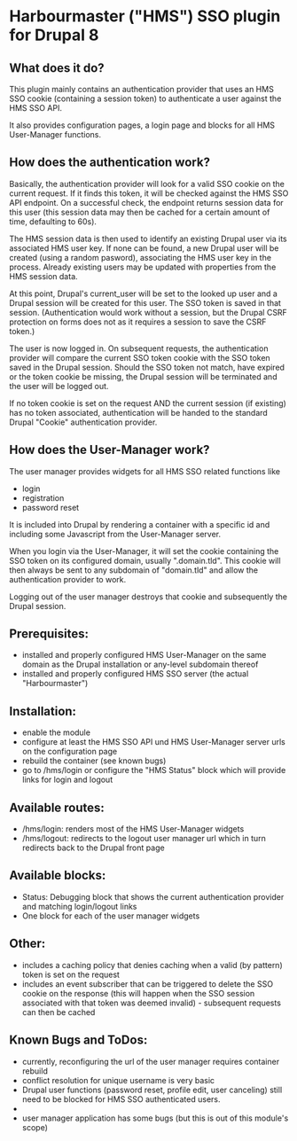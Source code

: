 Harbourmaster ("HMS") SSO plugin for Drupal 8
=============================================

What does it do?
----------------

This plugin mainly contains an authentication provider that uses an
HMS SSO cookie (containing a session token) to authenticate a user
against the HMS SSO API.

It also provides configuration pages, a login page and blocks for all 
HMS User-Manager functions.

How does the authentication work?
---------------------------------
Basically, the authentication provider will look for a valid SSO cookie
on the current request. If it finds this token, it will be checked
against the HMS SSO API endpoint. On a successful check, the endpoint
returns session data for this user (this session data may then be cached
for a certain amount of time, defaulting to 60s).

The HMS session data is then used to identify an existing Drupal user
via its associated HMS user key. If none can be found, a new Drupal user
will be created (using a random pasword), associating the HMS user key
in the process. Already existing users may be updated with properties
from the HMS session data.

At this point, Drupal's current_user will be set to the looked up user
and a Drupal session will be created for this user. The SSO token is
saved in that session.
(Authentication would work without a session, but the Drupal CSRF
protection on forms does not as it requires a session to save
the CSRF token.)

The user is now logged in. On subsequent requests, the authentication
provider will compare the current SSO token cookie with the SSO token
saved in the Drupal session. Should the SSO token not match, have
expired or the token cookie be missing, the Drupal session will be
terminated and the user will be logged out.

If no token cookie is set on the request AND the current session
(if existing) has no token associated, authentication will be handed
to the standard Drupal "Cookie" authentication provider.

How does the User-Manager work?
-------------------------------
The user manager provides widgets for all HMS SSO related functions like
- login
- registration
- password reset

It is included into Drupal by rendering a container with a specific id
and including some Javascript from the User-Manager server.

When you login via the User-Manager, it will set the cookie containing
the SSO token on its configured domain, usually ".domain.tld". This
cookie will then always be sent to any subdomain of "domain.tld" and
allow the authentication provider to work.

Logging out of the user manager destroys that cookie and subsequently
the Drupal session.

Prerequisites:
--------------
- installed and properly configured HMS User-Manager on the same domain
  as the Drupal installation or any-level subdomain thereof
- installed and properly configured HMS SSO server
  (the actual "Harbourmaster")

Installation:
-------------
- enable the module
- configure at least the HMS SSO API und HMS User-Manager server urls
  on the configuration page
- rebuild the container (see known bugs)
- go to /hms/login or configure the "HMS Status" block which will
  provide links for login and logout

Available routes:
-----------------
- /hms/login: renders most of the HMS User-Manager widgets
- /hms/logout: redirects to the logout user manager url which in turn
  redirects back to the Drupal front page

Available blocks:
-----------------
- Status: Debugging block that shows the current authentication provider
  and matching login/logout links
- One block for each of the user manager widgets

Other:
------
- includes a caching policy that denies caching when a valid
  (by pattern) token is set on the request
- includes an event subscriber that can be triggered to delete the
  SSO cookie on the response (this will happen when the SSO session
  associated with that token was deemed invalid) - subsequent requests
  can then be cached

Known Bugs and ToDos:
---------------------
- currently, reconfiguring the url of the user manager requires
  container rebuild
- conflict resolution for unique username is very basic
- Drupal user functions (password reset, profile edit, user canceling)
  still need to be blocked for HMS SSO authenticated users.
- 
- user manager application has some bugs (but this is out of this
  module's scope)
